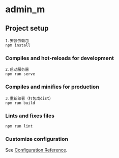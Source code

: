 # admin_m

## Project setup
```
1.安装依赖包
npm install
```

### Compiles and hot-reloads for development
```
2.启动服务器
npm run serve
```

### Compiles and minifies for production
```
3.重新部署（打包成dist）
npm run build
```

### Lints and fixes files
```
npm run lint
```

### Customize configuration
See [Configuration Reference](https://cli.vuejs.org/config/).

